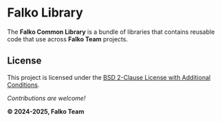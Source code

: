 # Falko Library

The **Falko Common Library** is a bundle of libraries
that contains reusable code that use across **Falko Team** projects.

## License

This project is licensed under the
[BSD 2-Clause License with Additional Conditions](https://raw.githubusercontent.com/falko-team/common-library/25c4117d5062b013e98589bdab48c125dcf559f0/License.md).

_Contributions are welcome!_

**© 2024-2025, Falko Team**
